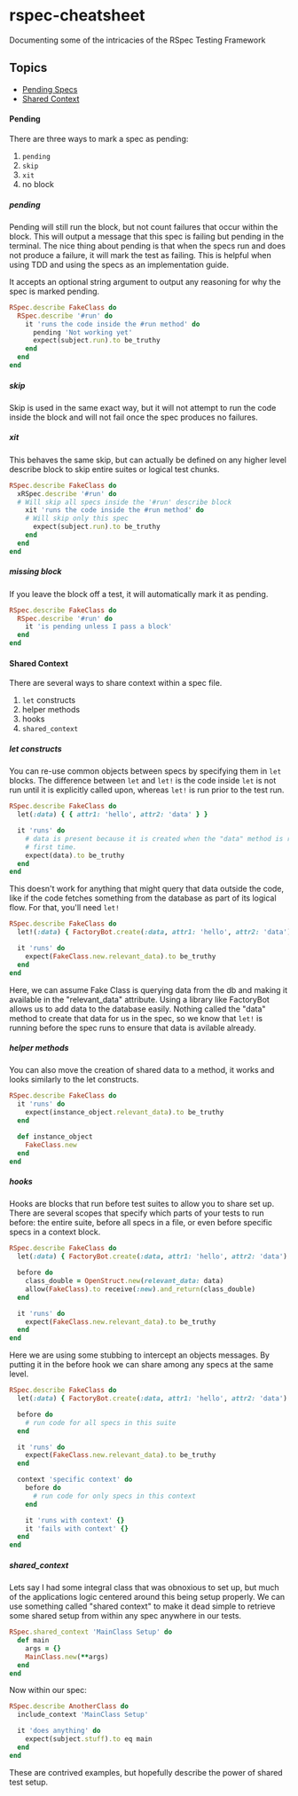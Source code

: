 # rspec-cheatsheet

Documenting some of the intricacies of the RSpec Testing Framework

## Topics

- [Pending Specs](#pending)
- [Shared Context](#shared-context)

#### Pending

There are three ways to mark a spec as pending:

1. `pending`
1. `skip`
1. `xit`
1. no block

##### pending

Pending will still run the block, but not count failures that occur within the block.
This will output a message that this spec is failing but pending in the terminal.
The nice thing about pending is that when the specs run and does not produce a
failure, it will mark the test as failing. This is helpful when using TDD and using
the specs as an implementation guide.

It accepts an optional string argument to output any reasoning for why the spec
is marked pending.

```ruby
RSpec.describe FakeClass do
  RSpec.describe '#run' do
    it 'runs the code inside the #run method' do
      pending 'Not working yet'
      expect(subject.run).to be_truthy
    end
  end
end
```

##### skip

Skip is used in the same exact way, but it will not attempt to run the code inside
the block and will not fail once the spec produces no failures.

##### xit

This behaves the same skip, but can actually be defined on any higher level
describe block to skip entire suites or logical test chunks.

```ruby
RSpec.describe FakeClass do
  xRSpec.describe '#run' do
  # Will skip all specs inside the '#run' describe block
    xit 'runs the code inside the #run method' do
    # Will skip only this spec
      expect(subject.run).to be_truthy
    end
  end
end
```

##### missing block

If you leave the block off a test, it will automatically mark it as pending.

```ruby
RSpec.describe FakeClass do
  RSpec.describe '#run' do
    it 'is pending unless I pass a block'
  end
end
```

#### Shared Context

There are several ways to share context within a spec file.

1. `let` constructs
1. helper methods
1. hooks
1. `shared_context`

##### let constructs

You can re-use common objects between specs by specifying them in `let` blocks.
The difference between `let` and `let!` is the code inside `let` is not run until
it is explicitly called upon, whereas `let!` is run prior to the test run.

```ruby
RSpec.describe FakeClass do
  let(:data) { { attr1: 'hello', attr2: 'data' } }

  it 'runs' do
    # data is present because it is created when the "data" method is run the
    # first time.
    expect(data).to be_truthy
  end
end
```

This doesn't work for anything that might query that data outside the code, like
if the code fetches something from the database as part of its logical flow. For
that, you'll need `let!`

```ruby
RSpec.describe FakeClass do
  let!(:data) { FactoryBot.create(:data, attr1: 'hello', attr2: 'data') }

  it 'runs' do
    expect(FakeClass.new.relevant_data).to be_truthy
  end
end
```

Here, we can assume Fake Class is querying data from the db and making it
available in the "relevant_data" attribute. Using a library like FactoryBot
allows us to add data to the database easily. Nothing called the "data" method to
create that data for us in the spec, so we know that `let!` is running before the
spec runs to ensure that data is avilable already.

##### helper methods

You can also move the creation of shared data to a method, it works and looks
similarly to the let constructs.

```ruby
RSpec.describe FakeClass do
  it 'runs' do
    expect(instance_object.relevant_data).to be_truthy
  end

  def instance_object
    FakeClass.new
  end
end
```

##### hooks

Hooks are blocks that run before test suites to allow you to share set up. There
are several scopes that specify which parts of your tests to run before: the
entire suite, before all specs in a file, or even before specific specs in a
context block.

```ruby
RSpec.describe FakeClass do
  let(:data) { FactoryBot.create(:data, attr1: 'hello', attr2: 'data') }

  before do
    class_double = OpenStruct.new(relevant_data: data)
    allow(FakeClass).to receive(:new).and_return(class_double)
  end

  it 'runs' do
    expect(FakeClass.new.relevant_data).to be_truthy
  end
end
```

Here we are using some stubbing to intercept an objects messages. By putting it
in the before hook we can share among any specs at the same level.

```ruby
RSpec.describe FakeClass do
  let(:data) { FactoryBot.create(:data, attr1: 'hello', attr2: 'data') }

  before do
    # run code for all specs in this suite
  end

  it 'runs' do
    expect(FakeClass.new.relevant_data).to be_truthy
  end

  context 'specific context' do
    before do
      # run code for only specs in this context
    end

    it 'runs with context' {}
    it 'fails with context' {}
  end
end
```

##### shared_context

Lets say I had some integral class that was obnoxious to set up, but much of
the applications logic centered around this being setup properly. We can use
something called "shared context" to make it dead simple to retrieve some shared
setup from within any spec anywhere in our tests.

```ruby
RSpec.shared_context 'MainClass Setup' do
  def main
    args = {}
    MainClass.new(**args)
  end
end
```

Now within our spec:

```ruby
RSpec.describe AnotherClass do
  include_context 'MainClass Setup'

  it 'does anything' do
    expect(subject.stuff).to eq main
  end
end
```

These are contrived examples, but hopefully describe the power of shared test setup.
